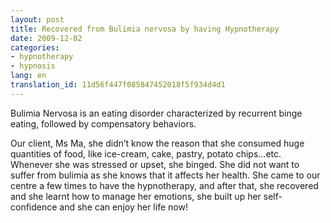 ```yaml
---
layout: post
title: Recovered from Bulimia nervosa by having Hypnotherapy
date: 2009-12-02
categories:
- hypnotherapy
- hypnosis
lang: en
translation_id: 11d56f447f085847452018f5f934d4d1
---
```


Bulimia Nervosa is an eating disorder characterized by recurrent binge eating, followed by compensatory behaviors.

Our client, Ms Ma, she didn’t know the reason that she consumed huge quantities of food, like ice-cream, cake, pastry, potato chips…etc. Whenever she was stressed or upset, she binged. She did not want to suffer from bulimia as she knows that it affects her health. She came to our centre a few times to have the hypnotherapy, and after that, she recovered and she learnt how to manage her emotions, she built up her self-confidence and she can enjoy her life now!
